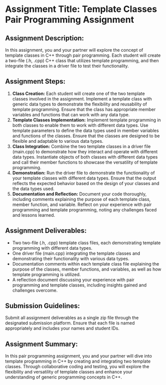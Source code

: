 # Assignment Title: Template Classes Pair Programming Assignment

## Assignment Description:
In this assignment, you and your partner will explore the concept of template classes in C++ through pair programming. Each student will create a two-file (.h, .cpp) C++ class that utilizes template programming, and then integrate the classes in a driver file to test their functionality.

## Assignment Steps:
1. **Class Creation:** Each student will create one of the two template classes involved in the assignment. Implement a template class with generic data types to demonstrate the flexibility and reusability of template programming. Ensure that the class has appropriate member variables and functions that can work with any data type.
2. **Template Classes Implementation:** Implement template programming in both classes to enable them to work with different data types. Use template parameters to define the data types used in member variables and functions of the classes. Ensure that the classes are designed to be flexible and adaptable to various data types.
3. **Class Integration:** Combine the two template classes in a driver file (main.cpp) to demonstrate how they interact and operate with different data types. Instantiate objects of both classes with different data types and call their member functions to showcase the versatility of template programming.
4. **Demonstration:** Run the driver file to demonstrate the functionality of your template classes with different data types. Ensure that the output reflects the expected behavior based on the design of your classes and the data types used.
5. **Documentation and Reflection:** Document your code thoroughly, including comments explaining the purpose of each template class, member function, and variable. Reflect on your experience with pair programming and template programming, noting any challenges faced and lessons learned.

## Assignment Deliverables:
- Two two-file (.h, .cpp) template class files, each demonstrating template programming with different data types.
- One driver file (main.cpp) integrating the template classes and demonstrating their functionality with various data types.
- Documentation comments within each template class file explaining the purpose of the classes, member functions, and variables, as well as how template programming is utilized.
- A reflection document discussing your experience with pair programming and template classes, including insights gained and challenges overcome.

## Submission Guidelines:
Submit all assignment deliverables as a single zip file through the designated submission platform. Ensure that each file is named appropriately and includes your names and student IDs.

## Assignment Summary:
In this pair programming assignment, you and your partner will dive into template programming in C++ by creating and integrating two template classes. Through collaborative coding and testing, you will explore the flexibility and versatility of template classes and enhance your understanding of generic programming concepts in C++.
